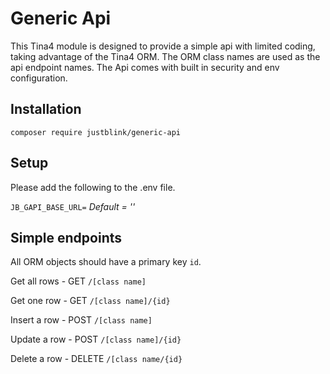 # Generic Api

This Tina4 module is designed to provide a simple api with limited coding, taking advantage of the Tina4 ORM. The ORM
class names are used as the api endpoint names. The Api comes with built in security and env configuration.

## Installation

`composer require justblink/generic-api`

## Setup

Please add the following to the .env file.

`JB_GAPI_BASE_URL=` *Default = ''*

## Simple endpoints

All ORM objects should have a primary key `id`.

Get all rows - GET `/[class name]`

Get one row - GET `/[class name]/{id}`

Insert a row - POST `/[class name]`

Update a row - POST `/[class name]/{id}`

Delete a row - DELETE `/[class name/{id}`